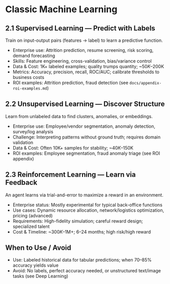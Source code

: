 # Classic Machine Learning

## 2.1 Supervised Learning — Predict with Labels
Train on input-output pairs (features → label) to learn a predictive function.
- Enterprise use: Attrition prediction, resume screening, risk scoring, demand forecasting
- Skills: Feature engineering, cross-validation, bias/variance control
- Data & Cost: 1K+ labeled examples; quality trumps quantity; ~$50K–$200K
- Metrics: Accuracy, precision, recall, ROC/AUC; calibrate thresholds to business costs
- ROI examples: Attrition prediction, fraud detection (see `docs/appendix-roi-examples.md`)

## 2.2 Unsupervised Learning — Discover Structure
Learn from unlabeled data to find clusters, anomalies, or embeddings.
- Enterprise use: Employee/vendor segmentation, anomaly detection, survey/log analysis
- Challenge: Interpreting patterns without ground truth; requires domain validation
- Data & Cost: Often 10K+ samples for stability; ~$40K–$150K
- ROI examples: Employee segmentation, fraud anomaly triage (see ROI appendix)

## 2.3 Reinforcement Learning — Learn via Feedback
An agent learns via trial-and-error to maximize a reward in an environment.
- Enterprise status: Mostly experimental for typical back-office functions
- Use cases: Dynamic resource allocation, network/logistics optimization, pricing (advanced)
- Requirements: High-fidelity simulation; careful reward design; specialized talent
- Cost & Timeline: ~$300K–$1M+; 6–24 months; high risk/high reward

## When to Use / Avoid
- Use: Labeled historical data for tabular predictions; when 70–85% accuracy yields value
- Avoid: No labels, perfect accuracy needed, or unstructured text/image tasks (see Deep Learning)
